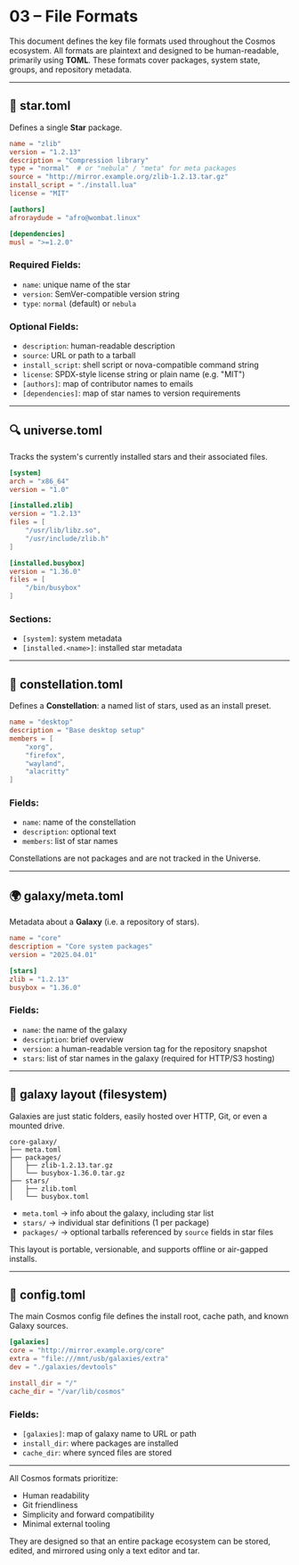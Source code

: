 # 03 – File Formats

This document defines the key file formats used throughout the Cosmos ecosystem. All formats are plaintext and designed to be human-readable, primarily using **TOML**. These formats cover packages, system state, groups, and repository metadata.

---

## 📄 star.toml
Defines a single **Star** package.

```toml
name = "zlib"
version = "1.2.13"
description = "Compression library"
type = "normal"  # or "nebula" / "meta" for meta packages
source = "http://mirror.example.org/zlib-1.2.13.tar.gz"
install_script = "./install.lua"
license = "MIT"

[authors]
afroraydude = "afro@wombat.linux"

[dependencies]
musl = ">=1.2.0"
```

### Required Fields:
- `name`: unique name of the star
- `version`: SemVer-compatible version string
- `type`: `normal` (default) or `nebula`

### Optional Fields:
- `description`: human-readable description
- `source`: URL or path to a tarball
- `install_script`: shell script or nova-compatible command string
- `license`: SPDX-style license string or plain name (e.g. "MIT")
- `[authors]`: map of contributor names to emails
- `[dependencies]`: map of star names to version requirements

---

## 🔍 universe.toml
Tracks the system's currently installed stars and their associated files.

```toml
[system]
arch = "x86_64"
version = "1.0"

[installed.zlib]
version = "1.2.13"
files = [
    "/usr/lib/libz.so",
    "/usr/include/zlib.h"
]

[installed.busybox]
version = "1.36.0"
files = [
    "/bin/busybox"
]
```

### Sections:
- `[system]`: system metadata
- `[installed.<name>]`: installed star metadata

---

## 🌌 constellation.toml
Defines a **Constellation**: a named list of stars, used as an install preset.

```toml
name = "desktop"
description = "Base desktop setup"
members = [
    "xorg",
    "firefox",
    "wayland",
    "alacritty"
]
```

### Fields:
- `name`: name of the constellation
- `description`: optional text
- `members`: list of star names

Constellations are not packages and are not tracked in the Universe.

---

## 🌍 galaxy/meta.toml
Metadata about a **Galaxy** (i.e. a repository of stars).

```toml
name = "core"
description = "Core system packages"
version = "2025.04.01"

[stars]
zlib = "1.2.13"
busybox = "1.36.0"
```

### Fields:
- `name`: the name of the galaxy
- `description`: brief overview
- `version`: a human-readable version tag for the repository snapshot
- `stars`: list of star names in the galaxy (required for HTTP/S3 hosting)

---

## 🔗 galaxy layout (filesystem)
Galaxies are just static folders, easily hosted over HTTP, Git, or even a mounted drive.

```
core-galaxy/
├── meta.toml
├── packages/
│   ├── zlib-1.2.13.tar.gz
│   └── busybox-1.36.0.tar.gz
├── stars/
│   ├── zlib.toml
│   └── busybox.toml
```

- `meta.toml` → info about the galaxy, including star list
- `stars/` → individual star definitions (1 per package)
- `packages/` → optional tarballs referenced by `source` fields in star files

This layout is portable, versionable, and supports offline or air-gapped installs.

---

## 📁 config.toml
The main Cosmos config file defines the install root, cache path, and known Galaxy sources.

```toml
[galaxies]
core = "http://mirror.example.org/core"
extra = "file:///mnt/usb/galaxies/extra"
dev = "./galaxies/devtools"

install_dir = "/"
cache_dir = "/var/lib/cosmos"
```

### Fields:
- `[galaxies]`: map of galaxy name to URL or path
- `install_dir`: where packages are installed
- `cache_dir`: where synced files are stored

---

All Cosmos formats prioritize:
- Human readability
- Git friendliness
- Simplicity and forward compatibility
- Minimal external tooling

They are designed so that an entire package ecosystem can be stored, edited, and mirrored using only a text editor and tar.

